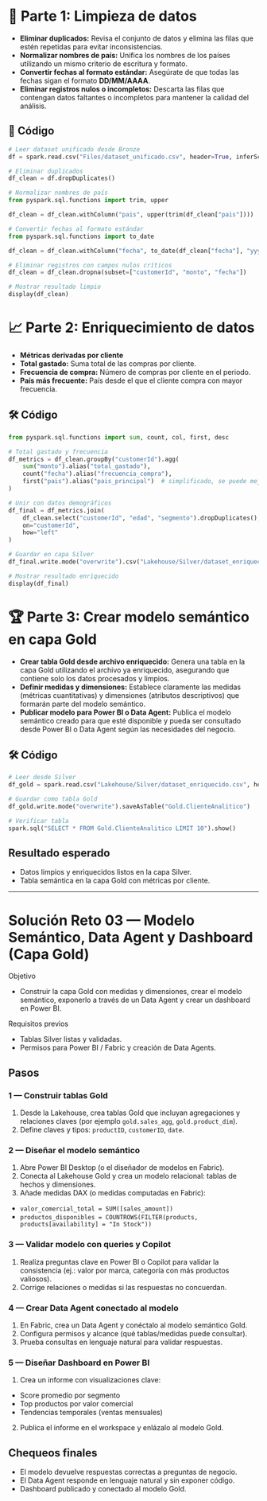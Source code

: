 # 🧼 **Parte 1: Limpieza de datos**

- **Eliminar duplicados:** Revisa el conjunto de datos y elimina las filas que estén repetidas para evitar inconsistencias.  
- **Normalizar nombres de país:** Unifica los nombres de los países utilizando un mismo criterio de escritura y formato.  
- **Convertir fechas al formato estándar:** Asegúrate de que todas las fechas sigan el formato **DD/MM/AAAA**.  
- **Eliminar registros nulos o incompletos:** Descarta las filas que contengan datos faltantes o incompletos para mantener la calidad del análisis.

## 🧪 **Código**

```python
# Leer dataset unificado desde Bronze
df = spark.read.csv("Files/dataset_unificado.csv", header=True, inferSchema=True)

# Eliminar duplicados
df_clean = df.dropDuplicates()

# Normalizar nombres de país
from pyspark.sql.functions import trim, upper

df_clean = df_clean.withColumn("pais", upper(trim(df_clean["pais"])))

# Convertir fechas al formato estándar
from pyspark.sql.functions import to_date

df_clean = df_clean.withColumn("fecha", to_date(df_clean["fecha"], "yyyy-MM-dd"))

# Eliminar registros con campos nulos críticos
df_clean = df_clean.dropna(subset=["customerId", "monto", "fecha"])

# Mostrar resultado limpio
display(df_clean)
```

# 📈 **Parte 2: Enriquecimiento de datos**

- **Métricas derivadas por cliente**
- **Total gastado:** Suma total de las compras por cliente.
- **Frecuencia de compra:** Número de compras por cliente en el periodo.
- **País más frecuente:** País desde el que el cliente compra con mayor frecuencia.

## 🛠️ **Código**

```Python
from pyspark.sql.functions import sum, count, col, first, desc

# Total gastado y frecuencia
df_metrics = df_clean.groupBy("customerId").agg(
    sum("monto").alias("total_gastado"),
    count("fecha").alias("frecuencia_compra"),
    first("pais").alias("pais_principal")  # simplificado, se puede mejorar con mode()
)

# Unir con datos demográficos
df_final = df_metrics.join(
    df_clean.select("customerId", "edad", "segmento").dropDuplicates(),
    on="customerId",
    how="left"
)

# Guardar en capa Silver
df_final.write.mode("overwrite").csv("Lakehouse/Silver/dataset_enriquecido.csv", header=True)

# Mostrar resultado enriquecido
display(df_final)
```

# 🏆 **Parte 3: Crear modelo semántico en capa Gold**

- **Crear tabla Gold desde archivo enriquecido:** Genera una tabla en la capa Gold utilizando el archivo ya enriquecido, asegurando que contiene solo los datos procesados y limpios.  
- **Definir medidas y dimensiones:** Establece claramente las medidas (métricas cuantitativas) y dimensiones (atributos descriptivos) que formarán parte del modelo semántico.  
- **Publicar modelo para Power BI o Data Agent:** Publica el modelo semántico creado para que esté disponible y pueda ser consultado desde Power BI o Data Agent según las necesidades del negocio.

## 🛠️ **Código**
```python
# Leer desde Silver
df_gold = spark.read.csv("Lakehouse/Silver/dataset_enriquecido.csv", header=True, inferSchema=True)

# Guardar como tabla Gold
df_gold.write.mode("overwrite").saveAsTable("Gold.ClienteAnalitico")

# Verificar tabla
spark.sql("SELECT * FROM Gold.ClienteAnalitico LIMIT 10").show()
```

## Resultado esperado
- Datos limpios y enriquecidos listos en la capa Silver.
- Tabla semántica en la capa Gold con métricas por cliente.

---

# Solución Reto 03 — Modelo Semántico, Data Agent y Dashboard (Capa Gold)

Objetivo
- Construir la capa Gold con medidas y dimensiones, crear el modelo semántico, exponerlo a través de un Data Agent y crear un dashboard en Power BI.

Requisitos previos
- Tablas Silver listas y validadas.
- Permisos para Power BI / Fabric y creación de Data Agents.

## Pasos

### 1 — Construir tablas Gold

1. Desde la Lakehouse, crea tablas Gold que incluyan agregaciones y relaciones claves (por ejemplo `gold.sales_agg`, `gold.product_dim`).
2. Define claves y tipos: `productID`, `customerID`, `date`.

### 2 — Diseñar el modelo semántico

1. Abre Power BI Desktop (o el diseñador de modelos en Fabric).
2. Conecta al Lakehouse Gold y crea un modelo relacional: tablas de hechos y dimensiones.
3. Añade medidas DAX (o medidas computadas en Fabric):
- `valor_comercial_total = SUM([sales_amount])`
- `productos_disponibles = COUNTROWS(FILTER(products, products[availability] = "In Stock"))`

### 3 — Validar modelo con queries y Copilot

1. Realiza preguntas clave en Power BI o Copilot para validar la consistencia (ej.: valor por marca, categoría con más productos valiosos).
2. Corrige relaciones o medidas si las respuestas no concuerdan.

### 4 — Crear Data Agent conectado al modelo

1. En Fabric, crea un Data Agent y conéctalo al modelo semántico Gold.
2. Configura permisos y alcance (qué tablas/medidas puede consultar).
3. Prueba consultas en lenguaje natural para validar respuestas.

### 5 — Diseñar Dashboard en Power BI

1. Crea un informe con visualizaciones clave:
- Score promedio por segmento
- Top productos por valor comercial
- Tendencias temporales (ventas mensuales)
2. Publica el informe en el workspace y enlázalo al modelo Gold.

## Chequeos finales
- El modelo devuelve respuestas correctas a preguntas de negocio.
- El Data Agent responde en lenguaje natural y sin exponer código.
- Dashboard publicado y conectado al modelo Gold.

